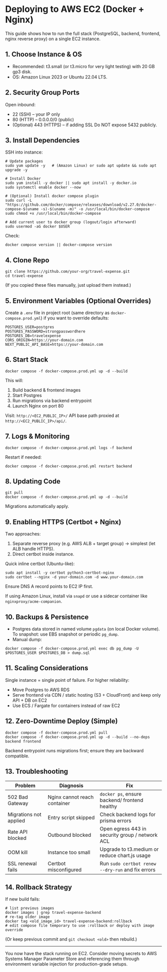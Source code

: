 # Deploying to AWS EC2 (Docker + Nginx)

This guide shows how to run the full stack (PostgreSQL, backend, frontend, nginx reverse proxy) on a single EC2 instance.

## 1. Choose Instance & OS
- Recommended: t3.small (or t3.micro for very light testing) with 20 GB gp3 disk.
- OS: Amazon Linux 2023 or Ubuntu 22.04 LTS.

## 2. Security Group Ports
Open inbound:
- 22 (SSH) – your IP only
- 80 (HTTP) – 0.0.0.0/0 (public)
- (Optional) 443 (HTTPS) – if adding SSL
Do NOT expose 5432 publicly.

## 3. Install Dependencies
SSH into instance:
```
# Update packages
sudo yum update -y   # (Amazon Linux) or sudo apt update && sudo apt upgrade -y

# Install Docker
sudo yum install -y docker || sudo apt install -y docker.io
sudo systemctl enable docker --now

# (Optional) Install docker compose plugin
sudo curl -L "https://github.com/docker/compose/releases/download/v2.27.0/docker-compose-$(uname -s)-$(uname -m)" -o /usr/local/bin/docker-compose
sudo chmod +x /usr/local/bin/docker-compose

# Add current user to docker group (logout/login afterward)
sudo usermod -aG docker $USER
```
Check:
```
docker compose version || docker-compose version
```

## 4. Clone Repo
```
git clone https://github.com/your-org/travel-expense.git
cd travel-expense
```
(If you copied these files manually, just upload them instead.)

## 5. Environment Variables (Optional Overrides)
Create a `.env` file in project root (same directory as `docker-compose.prod.yml`) if you want to override defaults:
```
POSTGRES_USER=postgres
POSTGRES_PASSWORD=strongpasswordhere
POSTGRES_DB=travelexpense
CORS_ORIGIN=https://your-domain.com
NEXT_PUBLIC_API_BASE=https://your-domain.com
```

## 6. Start Stack
```
docker compose -f docker-compose.prod.yml up -d --build
```
This will:
1. Build backend & frontend images
2. Start Postgres
3. Run migrations via backend entrypoint
4. Launch Nginx on port 80

Visit: `http://<EC2_PUBLIC_IP>/`
API base path proxied at `http://<EC2_PUBLIC_IP>/api/`.

## 7. Logs & Monitoring
```
docker compose -f docker-compose.prod.yml logs -f backend
```
Restart if needed:
```
docker compose -f docker-compose.prod.yml restart backend
```

## 8. Updating Code
```
git pull
docker compose -f docker-compose.prod.yml up -d --build
```
Migrations automatically apply.

## 9. Enabling HTTPS (Certbot + Nginx)
Two approaches:
1. Separate reverse proxy (e.g. AWS ALB + target group) -> simplest (let ALB handle HTTPS).
2. Direct certbot inside instance.

Quick inline certbot (Ubuntu-like):
```
sudo apt install -y certbot python3-certbot-nginx
sudo certbot --nginx -d your-domain.com -d www.your-domain.com
```
Ensure DNS A record points to EC2 IP first.

If using Amazon Linux, install via `snapd` or use a sidecar container like `nginxproxy/acme-companion`.

## 10. Backups & Persistence
- Postgres data stored in named volume `pgdata` (on local Docker volume). To snapshot: use EBS snapshot or periodic `pg_dump`.
- Manual dump:
```
docker compose -f docker-compose.prod.yml exec db pg_dump -U $POSTGRES_USER $POSTGRES_DB > dump.sql
```

## 11. Scaling Considerations
Single instance = single point of failure.
For higher reliability:
- Move Postgres to AWS RDS
- Serve frontend via CDN / static hosting (S3 + CloudFront) and keep only API + DB on EC2
- Use ECS / Fargate for containers instead of raw EC2

## 12. Zero-Downtime Deploy (Simple)
```
docker compose -f docker-compose.prod.yml pull
docker compose -f docker-compose.prod.yml up -d --build --no-deps backend frontend
```
Backend entrypoint runs migrations first; ensure they are backward compatible.

## 13. Troubleshooting
| Problem | Diagnosis | Fix |
|---------|-----------|-----|
| 502 Bad Gateway | Nginx cannot reach container | `docker ps`, ensure backend/ frontend healthy |
| Migrations not applied | Entry script skipped | Check backend logs for prisma errors |
| Rate API blocked | Outbound blocked | Open egress 443 in security group / network ACL |
| OOM kill | Instance too small | Upgrade to t3.medium or reduce chart.js usage |
| SSL renewal fails | Certbot misconfigured | Run `sudo certbot renew --dry-run` and fix errors |

## 14. Rollback Strategy
If new build fails:
```
# list previous images
docker images | grep travel-expense-backend
# re-tag older image
docker tag <old_image_id> travel-expense-backend:rollback
# edit compose file temporary to use :rollback or deploy with image override
```
(Or keep previous commit and `git checkout <old>` then rebuild.)

---
You now have the stack running on EC2. Consider moving secrets to AWS Systems Manager Parameter Store and referencing them through environment variable injection for production-grade setups.

